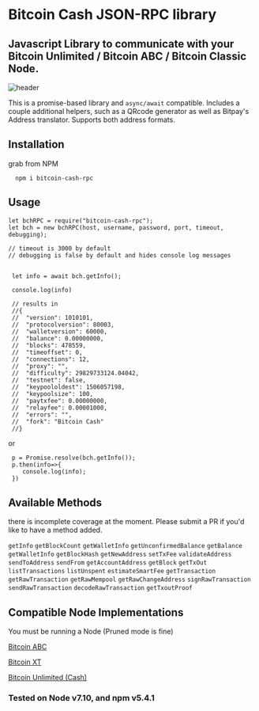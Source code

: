 # Bitcoin Cash JSON-RPC library

## Javascript Library to communicate with your Bitcoin Unlimited / Bitcoin ABC / Bitcoin Classic Node.

![header](https://user-images.githubusercontent.com/5941389/30766133-0cb8e34e-9fa8-11e7-8c8b-3b7867ad42ba.jpg)

This is a promise-based library and `async/await` compatible. Includes a couple
additional helpers, such as a QRcode generator as well as Bitpay's Address
translator. Supports both address formats.

## Installation

grab from NPM

```
  npm i bitcoin-cash-rpc
```

## Usage

```
let bchRPC = require("bitcoin-cash-rpc");
let bch = new bchRPC(host, username, password, port, timeout, debugging);

// timeout is 3000 by default
// debugging is false by default and hides console log messages


```

```
 let info = await bch.getInfo();

 console.log(info)

 // results in
 //{
 //  "version": 1010101,
 //  "protocolversion": 80003,
 //  "walletversion": 60000,
 //  "balance": 0.00000000,
 //  "blocks": 478559,
 //  "timeoffset": 0,
 //  "connections": 12,
 //  "proxy": "",
 //  "difficulty": 29829733124.04042,
 //  "testnet": false,
 //  "keypoololdest": 1506057198,
 //  "keypoolsize": 100,
 //  "paytxfee": 0.00000000,
 //  "relayfee": 0.00001000,
 //  "errors": "",
 //  "fork": "Bitcoin Cash"
 //}

```

or

```
 p = Promise.resolve(bch.getInfo());
 p.then(info=>{
    console.log(info);
 })
```

## Available Methods

there is incomplete coverage at the moment. Please submit a PR if you'd like to
have a method added.

`getInfo` `getBlockCount` `getWalletInfo` `getUnconfirmedBalance` `getBalance`
`getWalletInfo` `getBlockHash` `getNewAddress` `setTxFee` `validateAddress`
`sendToAddress` `sendFrom` `getAccountAddress` `getBlock` `getTxOut`
`listTransactions` `listUnspent` `estimateSmartFee` `getTransaction`
`getRawTransaction` `getRawMempool` `getRawChangeAddress` `signRawTransaction`
`sendRawTransaction` `decodeRawTransaction` `getTxoutProof`

## Compatible Node Implementations

You must be running a Node (Pruned mode is fine)

[Bitcoin ABC](https://www.bitcoinabc.org/)

[Bitcoin XT ](https://bitcoinxt.software/)

[Bitcoin Unlimited (Cash)](https://www.bitcoinunlimited.info/)

### Tested on Node v7.10, and npm v5.4.1
